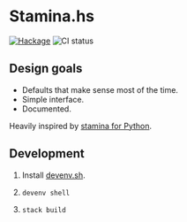 # Stamina.hs

[![Hackage](https://img.shields.io/hackage/v/stamina.svg?style=flat)](https://hackage.haskell.org/package/stamina) ![CI status](https://github.com/cachix/stamina.hs/actions/workflows/ci.yml/badge.svg)

## Design goals

- Defaults that make sense most of the time.
- Simple interface.
- Documented.

Heavily inspired by [stamina for Python](https://stamina.hynek.me/en/stable/tutorial.html#retries).

## Development

1. Install [devenv.sh](https://devenv.sh/getting-started/).

2. `devenv shell`

3. `stack build`
